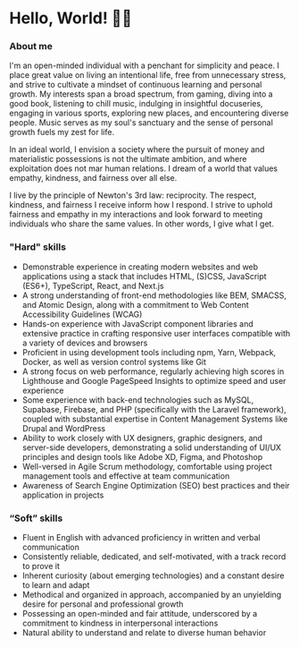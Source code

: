 # Hello, World! 🙋‍♂️

### About me

I'm an open-minded individual with a penchant for simplicity and peace. I place great value on living an intentional life, free from unnecessary stress, and strive to cultivate a mindset of continuous learning and personal growth. My interests span a broad spectrum, from gaming, diving into a good book, listening to chill music, indulging in insightful docuseries, engaging in various sports, exploring new places, and encountering diverse people. Music serves as my soul's sanctuary and the sense of personal growth fuels my zest for life.

In an ideal world, I envision a society where the pursuit of money and materialistic possessions is not the ultimate ambition, and where exploitation does not mar human relations. I dream of a world that values empathy, kindness, and fairness over all else.

I live by the principle of Newton's 3rd law: reciprocity. The respect, kindness, and fairness I receive inform how I respond. I strive to uphold fairness and empathy in my interactions and look forward to meeting individuals who share the same values. In other words, I give what I get.

### "Hard" skills

- Demonstrable experience in creating modern websites and web applications using a stack that includes HTML, (S)CSS, JavaScript (ES6+), TypeScript, React, and Next.js
- A strong understanding of front-end methodologies like BEM, SMACSS, and Atomic Design, along with a commitment to Web Content Accessibility Guidelines (WCAG)
- Hands-on experience with JavaScript component libraries and extensive practice in crafting responsive user interfaces compatible with a variety of devices and browsers
- Proficient in using development tools including npm, Yarn, Webpack, Docker, as well as version control systems like Git
- A strong focus on web performance, regularly achieving high scores in Lighthouse and Google PageSpeed Insights to optimize speed and user experience
- Some experience with back-end technologies such as MySQL, Supabase, Firebase, and PHP (specifically with the Laravel framework), coupled with substantial expertise in Content Management Systems like Drupal and WordPress
- Ability to work closely with UX designers, graphic designers, and server-side developers, demonstrating a solid understanding of UI/UX principles and design tools like Adobe XD, Figma, and Photoshop
- Well-versed in Agile Scrum methodology, comfortable using project management tools and effective at team communication
- Awareness of Search Engine Optimization (SEO) best practices and their application in projects

### “Soft” skills

- Fluent in English with advanced proficiency in written and verbal communication
- Consistently reliable, dedicated, and self-motivated, with a track record to prove it
- Inherent curiosity (about emerging technologies) and a constant desire to learn and adapt
- Methodical and organized in approach, accompanied by an unyielding desire for personal and professional growth
- Possessing an open-minded and fair attitude, underscored by a commitment to kindness in interpersonal interactions
- Natural ability to understand and relate to diverse human behavior

